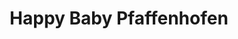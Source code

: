 ---
title: "Happy Baby Pfaffenhofen"
url: /pfaffenhofen-a-d-ilm/happy-baby-pfaffenhofen/
shop: Babysachen
---